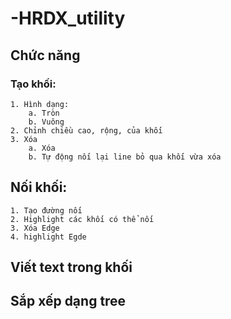 # -HRDX_utility
## Chức năng
### Tạo khối:
    1. Hình dạng:
        a. Tròn
        b. Vuông
    2. Chỉnh chiều cao, rộng, của khối
    3. Xóa
        a. Xóa
        b. Tự động nối lại line bỏ qua khối vừa xóa
## Nối khối:
    1. Tạo đường nối
    2. Highlight các khối có thể nối
    3. Xóa Edge
    4. highlight Egde
## Viết text trong khối
## Sắp xếp dạng tree